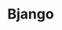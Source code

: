 ---
codehost: https://github.com/bjango
dribbble: http://dribbble.com/bjango
logohandle: bjango
sort: bjango
title: Bjango
twitter: https://x.com/bjango
website: https://bjango.com/
---